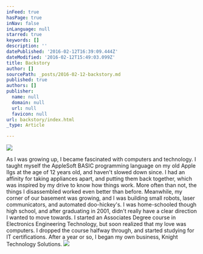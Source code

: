 ```yaml
---
inFeed: true
hasPage: true
inNav: false
inLanguage: null
starred: true
keywords: []
description: ''
datePublished: '2016-02-12T16:39:09.444Z'
dateModified: '2016-02-12T15:49:03.099Z'
title: Backstory
author: []
sourcePath: _posts/2016-02-12-backstory.md
published: true
authors: []
publisher:
  name: null
  domain: null
  url: null
  favicon: null
url: backstory/index.html
_type: Article

---
```

![](https://the-grid-user-content.s3-us-west-2.amazonaws.com/7e04cc61-c2f6-415f-9962-1062f54d4a14.jpg)

As I was growing up, I became fascinated with computers and technology. I taught myself the AppleSoft BASIC programming language on my old Apple IIgs at the age of 12 years old, and haven't slowed down since. I had an affinity for taking appliances apart, and putting them back together, which was inspired by my drive to know how things work. More often than not, the things I disassembled worked even better than before. Meanwhile, my corner of our basement was growing, and I was building small robots, laser communicators, and automated doo-hickey's.
I was home-schooled though high school, and after graduating in 2001, didn't really have a clear direction I wanted to move towards. I started an Associates Degree course in Electronics Engineering Technology, but soon realized that my love was computers. I dropped the course halfway through, and started studying for IT certifications. After a year or so, I began my own business, Knight Technology Solutions.
![](https://the-grid-user-content.s3-us-west-2.amazonaws.com/96eb7a6e-6c83-4d62-9a58-52c38faf03da.jpg)